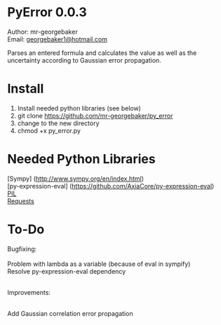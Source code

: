 PyError 0.0.3
==============

Author: mr-georgebaker<br>
Email: georgebaker1@hotmail.com

Parses an entered formula and calculates the value as well as the uncertainty according to Gaussian error propagation.

Install
=======
1) Install needed python libraries (see below)<br>
2) git clone https://github.com/mr-georgebaker/py_error <br>
3) change to the new directory <br>
4) chmod +x py_error.py

Needed Python Libraries
=======================

[Sympy] (http://www.sympy.org/en/index.html) <br>
[py-expression-eval] (https://github.com/AxiaCore/py-expression-eval) <br>
[PIL](https://pypi.python.org/pypi/Pillow/2.2.1) <br>
[Requests](https://pypi.python.org/pypi/Pillow/2.2.1)

To-Do
======

Bugfixing:<br><br>
Problem with lambda as a variable (because of eval in sympify) <br>
Resolve py-expression-eval dependency<br><br>

Improvements:<br><br>

Add Gaussian correlation error propagation <br>


